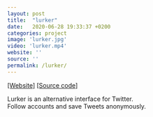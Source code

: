 ```yaml
---
layout: post
title:  "lurker"
date:   2020-06-28 19:33:37 +0200
categories: project
image: 'lurker.jpg'
video: 'lurker.mp4'
website: ''
source: ''
permalink: /lurker/
---
```


[[Website]](https://lurkerapp.herokuapp.com/)
[[Source code]](https://github.com/emilosman/lurker)

Lurker is an alternative interface for Twitter.  
Follow accounts and save Tweets anonymously.
